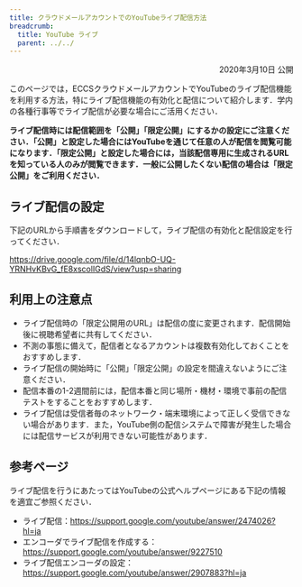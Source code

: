```yaml
---
title: クラウドメールアカウントでのYouTubeライブ配信方法
breadcrumb:
  title: YouTube ライブ
  parent: ../../
---
```


<div style="text-align: right">
<p>2020年3月10日 公開</p>
</div>

このページでは，ECCSクラウドメールアカウントでYouTubeのライブ配信機能を利用する方法，特にライブ配信機能の有効化と配信について紹介します．学内の各種行事等でライブ配信が必要な場合にご活用ください．

**ライブ配信時には配信範囲を「公開」「限定公開」にするかの設定にご注意ください．「公開」と設定した場合にはYouTubeを通じて任意の人が配信を閲覧可能になります．「限定公開」と設定した場合には，当該配信専用に生成されるURLを知っている人のみが閲覧できます．一般に公開したくない配信の場合は「限定公開」をご利用ください．**

## ライブ配信の設定

下記のURLから手順書をダウンロードして，ライブ配信の有効化と配信設定を行ってください．

<https://drive.google.com/file/d/14lqnbO-UQ-YRNHvKBvG_fE8xscolIGdS/view?usp=sharing>

## 利用上の注意点

* ライブ配信時の「限定公開用のURL」は配信の度に変更されます．配信開始後に視聴希望者に共有してください．
* 不測の事態に備えて，配信者となるアカウントは複数有効化しておくことをおすすめします．
* ライブ配信の開始時に「公開」「限定公開」の設定を間違えないようにご注意ください．
* 配信本番の1-2週間前には，配信本番と同じ場所・機材・環境で事前の配信テストをすることをおすすめします．
* ライブ配信は受信者毎のネットワーク・端末環境によって正しく受信できない場合があります．また，YouTube側の配信システムで障害が発生した場合には配信サービスが利用できない可能性があります．

## 参考ページ

ライブ配信を行うにあたってはYouTubeの公式ヘルプページにある下記の情報を適宜ご参照ください．

* ライブ配信：<https://support.google.com/youtube/answer/2474026?hl=ja>
* エンコーダでライブ配信を作成する：<https://support.google.com/youtube/answer/9227510>
* ライブ配信エンコーダの設定：<https://support.google.com/youtube/answer/2907883?hl=ja>
